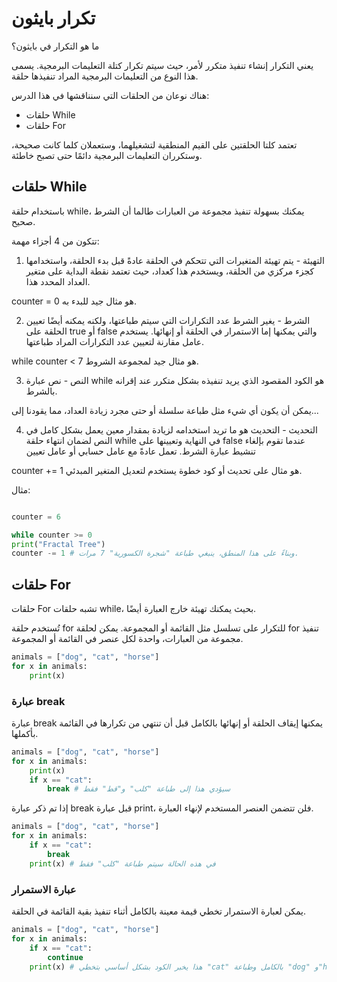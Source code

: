 # تكرار بايثون
ما هو التكرار في بايثون؟

يعني التكرار إنشاء تنفيذ متكرر لأمر، حيث سيتم تكرار كتلة التعليمات البرمجية. يسمى هذا النوع من التعليمات البرمجية المراد تنفيذها حلقة.

هناك نوعان من الحلقات التي سنناقشها في هذا الدرس:

- حلقات While
- حلقات For

تعتمد كلتا الحلقتين على القيم المنطقية لتشغيلهما، وستعملان كلما كانت صحيحة، وستكرران التعليمات البرمجية دائمًا حتى تصبح خاطئة.

## حلقات While

باستخدام حلقة while، يمكنك بسهولة تنفيذ مجموعة من العبارات طالما أن الشرط صحيح.

تتكون من 4 أجزاء مهمة:

1. التهيئة - يتم تهيئة المتغيرات التي تتحكم في الحلقة عادةً قبل بدء الحلقة، واستخدامها كجزء مركزي من الحلقة، ويستخدم هذا كعداد، حيث تعتمد نقطة البداية على متغير العداد المحدد هذا.

counter = 0 هو مثال جيد للبدء به.

2. الشرط - يغير الشرط عدد التكرارات التي سيتم طباعتها، ولكنه يمكنه أيضًا تعيين الحلقة على true أو false والتي يمكنها إما الاستمرار في الحلقة أو إنهائها. يستخدم عامل مقارنة لتعيين عدد التكرارات المراد طباعتها.

while counter < 7 هو مثال جيد لمجموعة الشروط.

3. النص - نص عبارة while هو الكود المقصود الذي يريد تنفيذه بشكل متكرر عند إقرانه بالشرط.

يمكن أن يكون أي شيء مثل طباعة سلسلة أو حتى مجرد زيادة العداد، مما يقودنا إلى...

4. التحديث - التحديث هو ما تريد استخدامه لزيادة بمقدار معين يعمل بشكل كامل في النص لضمان انتهاء حلقة while في النهاية وتعيينها على false عندما تقوم بإلغاء تنشيط عبارة الشرط. تعمل عادةً مع عامل حسابي أو عامل تعيين

counter += 1 هو مثال على تحديث أو كود خطوة يستخدم لتعديل المتغير المبدئي.

مثال:

```python

counter = 6

while counter >= 0 
print("Fractal Tree")
counter -= 1 # وبناءً على هذا المنطق، ينبغي طباعة "شجرة الكسورية" 7 مرات. 
```

## حلقات For

حلقات For تشبه حلقات while، بحيث يمكنك تهيئة خارج العبارة أيضًا.

تُستخدم حلقة for للتكرار على تسلسل مثل القائمة أو المجموعة. يمكن لحلقة for تنفيذ مجموعة من العبارات، واحدة لكل عنصر في القائمة أو المجموعة.

```python
animals = ["dog", "cat", "horse"]
for x in animals:
    print(x)
```

### عبارة break

عبارة break يمكنها إيقاف الحلقة أو إنهائها بالكامل قبل أن تنتهي من تكرارها في القائمة بأكملها.

```python
animals = ["dog", "cat", "horse"]
for x in animals:
    print(x)
    if x == "cat":
        break # سيؤدي هذا إلى طباعة "كلب" و"قط" فقط
```

إذا تم ذكر عبارة break قبل عبارة print، فلن تتضمن العنصر المستخدم لإنهاء العبارة.

```python
animals = ["dog", "cat", "horse"]
for x in animals:
    if x == "cat":
        break
    print(x) # في هذه الحالة سيتم طباعة "كلب" فقط

```

### عبارة الاستمرار

يمكن لعبارة الاستمرار تخطي قيمة معينة بالكامل أثناء تنفيذ بقية القائمة في الحلقة.

```python
animals = ["dog", "cat", "horse"]
for x in animals:
    if x == "cat":
        continue
    print(x) # هذا يخبر الكود بشكل أساسي بتخطي "cat" بالكامل وطباعة "dog" و"horse"
```